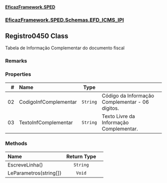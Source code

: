 #### [EficazFramework.SPED](EficazFrameworkSPED.md 'EficazFramework SPED')
### [EficazFramework.SPED.Schemas.EFD_ICMS_IPI](EficazFramework.SPED.Schemas.EFD_ICMS_IPI.md 'EficazFramework.SPED.Schemas.EFD_ICMS_IPI')

## Registro0450 Class

Tabela de Informação Complementar do documento fiscal

### Remarks
### Properties

| # | Name | Type | |
| ---: | :--- | :---: | :--- |
| 02 | CodigoInfComplementar | `String` | Código da Informação Complementar - 06 dígitos. |
| 03 | TextoInfComplementar | `String` | Texto Livre da Informação Complementar. |
### Methods

| Name | Return Type | |
| :--- | :---: | :--- |
| EscreveLinha() | `String` |  |
| LeParametros(string[]) | `Void` |  |
